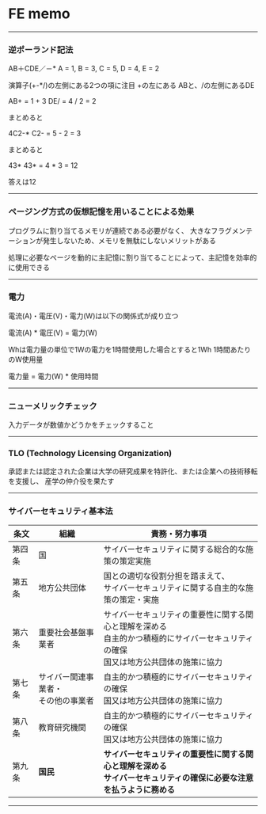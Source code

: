 # FE memo

---

### 逆ポーランド記法

AB＋CDE／－*
A = 1,
B = 3,
C = 5,
D = 4,
E = 2

演算子(+-*/)の左側にある2つの項に注目
+の左にある ABと、/の左側にあるDE

AB+ = 1 + 3
DE/ = 4 / 2 = 2

まとめると

4C2-*
C2- = 5 - 2 = 3

まとめると

43*
43* = 4 * 3 = 12

答えは12

---

### ページング方式の仮想記憶を用いることによる効果

プログラムに割り当てるメモリが連続である必要がなく、
大きなフラグメンテーションが発生しないため、メモリを無駄にしないメリットがある

処理に必要なページを動的に主記憶に割り当てることによって、主記憶を効率的に使用できる

---

### 電力

電流(A)・電圧(V)・電力(W)は以下の関係式が成り立つ

電流(A) * 電圧(V) = 電力(W)

Whは電力量の単位で1Wの電力を1時間使用した場合とすると1Wh
1時間あたりのW使用量

電力量 = 電力(W) * 使用時間

---

### ニューメリックチェック

入力データが数値かどうかをチェックすること

---

### TLO (Technology Licensing Organization)

承認または認定された企業は大学の研究成果を特許化、または企業への技術移転を支援し、
産学の仲介役を果たす

---

### サイバーセキュリティ基本法

| 条文 | 組織 | 責務・努力事項 |
| --- | --- | --- |
| 第四条 | 国 | サイバーセキュリティに関する総合的な施策の策定実施 |
| 第五条 | 地方公共団体 | 国との適切な役割分担を踏まえて、<br>サイバーセキュリティに関する自主的な施策の策定・実施 |
| 第六条 | 重要社会基盤事業者 | サイバーセキュリティの重要性に関する関心と理解を深める<br>自主的かつ積極的にサイバーセキュリティの確保<br>国又は地方公共団体の施策に協力 |
| 第七条 | サイバー関連事業者・<br>その他の事業者 | 自主的かつ積極的にサイバーセキュリティの確保<br>国又は地方公共団体の施策に協力 |
| 第八条 | 教育研究機関 | 自主的かつ積極的にサイバーセキュリティの確保<br>国又は地方公共団体の施策に協力 |
| 第九条 | __国民__ | __サイバーセキュリティの重要性に関する関心と理解を深める__<br>__サイバーセキュリティの確保に必要な注意を払うように務める__ |

---
